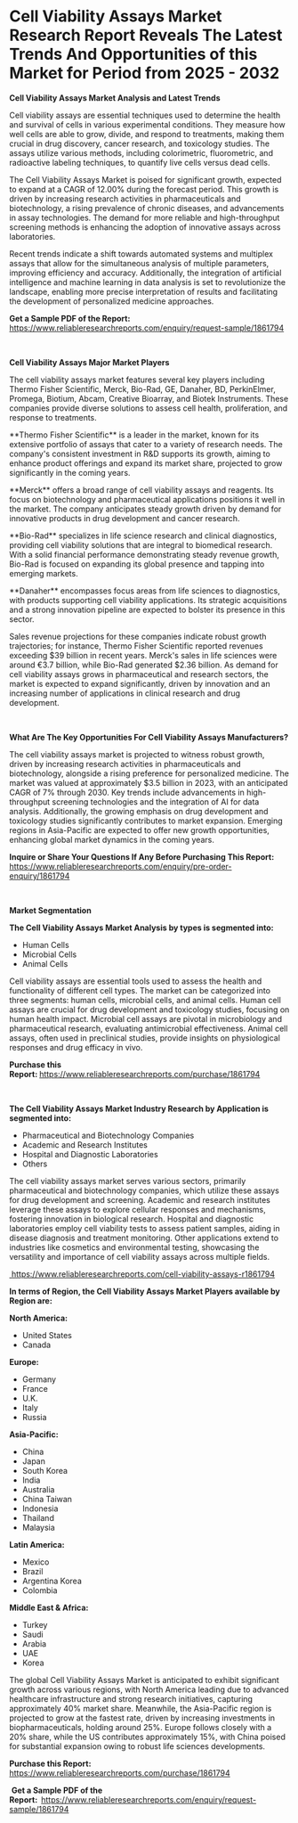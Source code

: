 <p><h1>Cell Viability Assays Market Research Report Reveals The Latest Trends And Opportunities of this Market for Period from 2025 - 2032</h1></p><p><strong>Cell Viability Assays Market Analysis and Latest Trends</strong></p>
<p><p>Cell viability assays are essential techniques used to determine the health and survival of cells in various experimental conditions. They measure how well cells are able to grow, divide, and respond to treatments, making them crucial in drug discovery, cancer research, and toxicology studies. The assays utilize various methods, including colorimetric, fluorometric, and radioactive labeling techniques, to quantify live cells versus dead cells.</p><p>The Cell Viability Assays Market is poised for significant growth, expected to expand at a CAGR of 12.00% during the forecast period. This growth is driven by increasing research activities in pharmaceuticals and biotechnology, a rising prevalence of chronic diseases, and advancements in assay technologies. The demand for more reliable and high-throughput screening methods is enhancing the adoption of innovative assays across laboratories. </p><p>Recent trends indicate a shift towards automated systems and multiplex assays that allow for the simultaneous analysis of multiple parameters, improving efficiency and accuracy. Additionally, the integration of artificial intelligence and machine learning in data analysis is set to revolutionize the landscape, enabling more precise interpretation of results and facilitating the development of personalized medicine approaches.</p></p>
<p><strong>Get a Sample PDF of the Report:&nbsp;</strong> <a href="https://www.reliableresearchreports.com/enquiry/request-sample/1861794?utm_campaign=36&utm_medium=2&utm_source=Github&utm_content=ia&utm_term=12042025&utm_id=cell-viability-assays">https://www.reliableresearchreports.com/enquiry/request-sample/1861794</a></p>
<p>&nbsp;</p>
<p><strong>Cell Viability Assays Major Market Players</strong></p>
<p><p>The cell viability assays market features several key players including Thermo Fisher Scientific, Merck, Bio-Rad, GE, Danaher, BD, PerkinElmer, Promega, Biotium, Abcam, Creative Bioarray, and Biotek Instruments. These companies provide diverse solutions to assess cell health, proliferation, and response to treatments.</p><p>**Thermo Fisher Scientific** is a leader in the market, known for its extensive portfolio of assays that cater to a variety of research needs. The company's consistent investment in R&D supports its growth, aiming to enhance product offerings and expand its market share, projected to grow significantly in the coming years.</p><p>**Merck** offers a broad range of cell viability assays and reagents. Its focus on biotechnology and pharmaceutical applications positions it well in the market. The company anticipates steady growth driven by demand for innovative products in drug development and cancer research.</p><p>**Bio-Rad** specializes in life science research and clinical diagnostics, providing cell viability solutions that are integral to biomedical research. With a solid financial performance demonstrating steady revenue growth, Bio-Rad is focused on expanding its global presence and tapping into emerging markets.</p><p>**Danaher** encompasses focus areas from life sciences to diagnostics, with products supporting cell viability applications. Its strategic acquisitions and a strong innovation pipeline are expected to bolster its presence in this sector.</p><p>Sales revenue projections for these companies indicate robust growth trajectories; for instance, Thermo Fisher Scientific reported revenues exceeding $39 billion in recent years. Merck's sales in life sciences were around €3.7 billion, while Bio-Rad generated $2.36 billion. As demand for cell viability assays grows in pharmaceutical and research sectors, the market is expected to expand significantly, driven by innovation and an increasing number of applications in clinical research and drug development.</p></p>
<p>&nbsp;</p>
<p><strong>What Are The Key Opportunities For Cell Viability Assays Manufacturers?</strong></p>
<p><p>The cell viability assays market is projected to witness robust growth, driven by increasing research activities in pharmaceuticals and biotechnology, alongside a rising preference for personalized medicine. The market was valued at approximately $3.5 billion in 2023, with an anticipated CAGR of 7% through 2030. Key trends include advancements in high-throughput screening technologies and the integration of AI for data analysis. Additionally, the growing emphasis on drug development and toxicology studies significantly contributes to market expansion. Emerging regions in Asia-Pacific are expected to offer new growth opportunities, enhancing global market dynamics in the coming years.</p></p>
<p><strong>Inquire or Share Your Questions If Any Before Purchasing This Report:</strong> <a href="https://www.reliableresearchreports.com/enquiry/pre-order-enquiry/1861794?utm_campaign=36&utm_medium=2&utm_source=Github&utm_content=ia&utm_term=12042025&utm_id=cell-viability-assays">https://www.reliableresearchreports.com/enquiry/pre-order-enquiry/1861794</a></p>
<p>&nbsp;</p>
<p><strong>Market Segmentation</strong></p>
<p><strong>The Cell Viability Assays Market Analysis by types is segmented into:</strong></p>
<p><ul><li>Human Cells</li><li>Microbial Cells</li><li>Animal Cells</li></ul></p>
<p><p>Cell viability assays are essential tools used to assess the health and functionality of different cell types. The market can be categorized into three segments: human cells, microbial cells, and animal cells. Human cell assays are crucial for drug development and toxicology studies, focusing on human health impact. Microbial cell assays are pivotal in microbiology and pharmaceutical research, evaluating antimicrobial effectiveness. Animal cell assays, often used in preclinical studies, provide insights on physiological responses and drug efficacy in vivo.</p></p>
<p><strong>Purchase this Report:&nbsp;</strong><a href="https://www.reliableresearchreports.com/purchase/1861794?utm_campaign=36&utm_medium=2&utm_source=Github&utm_content=ia&utm_term=12042025&utm_id=cell-viability-assays">https://www.reliableresearchreports.com/purchase/1861794</a></p>
<p>&nbsp;</p>
<p><strong>The Cell Viability Assays Market Industry Research by Application is segmented into:</strong></p>
<p><ul><li>Pharmaceutical and Biotechnology Companies</li><li>Academic and Research Institutes</li><li>Hospital and Diagnostic Laboratories</li><li>Others</li></ul></p>
<p><p>The cell viability assays market serves various sectors, primarily pharmaceutical and biotechnology companies, which utilize these assays for drug development and screening. Academic and research institutes leverage these assays to explore cellular responses and mechanisms, fostering innovation in biological research. Hospital and diagnostic laboratories employ cell viability tests to assess patient samples, aiding in disease diagnosis and treatment monitoring. Other applications extend to industries like cosmetics and environmental testing, showcasing the versatility and importance of cell viability assays across multiple fields.</p></p>
<p><a href="https://www.reliableresearchreports.com/cell-viability-assays-r1861794?utm_campaign=36&utm_medium=2&utm_source=Github&utm_content=ia&utm_term=12042025&utm_id=cell-viability-assays">&nbsp;https://www.reliableresearchreports.com/cell-viability-assays-r1861794</a></p>
<p><strong>In terms of Region, the Cell Viability Assays Market Players available by Region are:</strong></p>
<p>
    <p> <strong> North America: </strong>
        <ul>
            <li>United States</li>
            <li>Canada</li>
        </ul>
        </p> 
    <p> <strong> Europe: </strong>
        <ul>
            <li>Germany</li>
            <li>France</li>
            <li>U.K.</li>
            <li>Italy</li>
            <li>Russia</li>
        </ul>
        </p> 
    <p> <strong> Asia-Pacific: </strong>
        <ul>
            <li>China</li>
            <li>Japan</li>
            <li>South Korea</li>
            <li>India</li>
            <li>Australia</li>
            <li>China Taiwan</li>
            <li>Indonesia</li>
            <li>Thailand</li>
            <li>Malaysia</li>
        </ul>
        </p> 
    <p> <strong> Latin America: </strong>
        <ul>
            <li>Mexico</li>
            <li>Brazil</li>
            <li>Argentina Korea</li>
            <li>Colombia</li>
        </ul>
        </p> 
    <p> <strong> Middle East & Africa: </strong>
        <ul>
            <li>Turkey</li>
            <li>Saudi</li>
            <li>Arabia</li>
            <li>UAE</li>
            <li>Korea</li>
        </ul>
    </p>
    </p>
<p><p>The global Cell Viability Assays Market is anticipated to exhibit significant growth across various regions, with North America leading due to advanced healthcare infrastructure and strong research initiatives, capturing approximately 40% market share. Meanwhile, the Asia-Pacific region is projected to grow at the fastest rate, driven by increasing investments in biopharmaceuticals, holding around 25%. Europe follows closely with a 20% share, while the US contributes approximately 15%, with China poised for substantial expansion owing to robust life sciences developments.</p></p>
<p><strong>Purchase this Report: </strong><a href="https://www.reliableresearchreports.com/purchase/1861794?utm_campaign=36&utm_medium=2&utm_source=Github&utm_content=ia&utm_term=12042025&utm_id=cell-viability-assays">https://www.reliableresearchreports.com/purchase/1861794</a></p>
<p>&nbsp;<strong>Get a Sample PDF of the Report:&nbsp;&nbsp;</strong><a href="https://www.reliableresearchreports.com/enquiry/request-sample/1861794?utm_campaign=36&utm_medium=2&utm_source=Github&utm_content=ia&utm_term=12042025&utm_id=cell-viability-assays">https://www.reliableresearchreports.com/enquiry/request-sample/1861794</a></p>
<p><strong></strong></p>
<p><p></p><p></p><p></p></p>